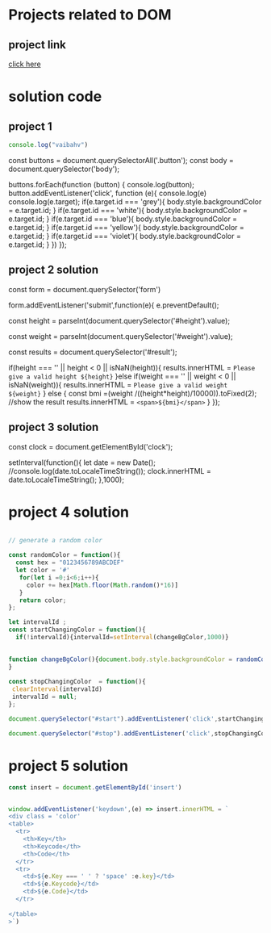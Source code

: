 # Projects related to DOM

## project link
[click here](https://stackblitz.com/~/github.com/VAIBHAVKUMAR2004/JS_HINDI_YOUTUBE?file=07-projects/01-setprojects.md&view=editor)

# solution code

## project 1
```javascript
console.log("vaibahv")
```

const buttons = document.querySelectorAll('.button');
const body = document.querySelector('body');

buttons.forEach(function (button) {
  console.log(button);
  button.addEventListener('click', function (e){
    console.log(e)
    console.log(e.target);
  if(e.target.id === 'grey'){
    body.style.backgroundColor = e.target.id;
  }
  if(e.target.id === 'white'){
    body.style.backgroundColor = e.target.id;
  }
  if(e.target.id === 'blue'){
    body.style.backgroundColor = e.target.id;
  }
  if(e.target.id === 'yellow'){
    body.style.backgroundColor = e.target.id;
  }
  if(e.target.id === 'violet'){
    body.style.backgroundColor = e.target.id;
  }
  })
});


## project 2 solution

const form = document.querySelector('form')

form.addEventListener('submit',function(e){
  e.preventDefault();

  const height = parseInt(document.querySelector('#height').value);

  const weight = parseInt(document.querySelector('#weight').value);

  const results = document.querySelector('#result');

  if(height === '' || height < 0 || isNaN(height)){
    results.innerHTML = `Please give a valid height ${height}`
  }else if(weight === '' || weight < 0 || isNaN(weight)){
    results.innerHTML = `Please give a valid weight ${weight}`
  } else {
    const bmi =(weight /((height*height)/10000)).toFixed(2);
    //show the result
    results.innerHTML = `<span>${bmi}</span>`
  }
});


## project 3 solution

const clock = document.getElementById('clock');


setInterval(function(){
let date =  new Date();
//console.log(date.toLocaleTimeString());
  clock.innerHTML = date.toLocaleTimeString();
},1000);

# project 4 solution

``` javascript

// generate a random color

const randomColor = function(){
  const hex = "0123456789ABCDEF"
  let color = '#'
   for(let i =0;i<6;i++){
     color += hex[Math.floor(Math.random()*16)]
   }
   return color;
};

let intervalId ;
const startChangingColor = function(){
  if(!intervalId){intervalId=setInterval(changeBgColor,1000)}
    

function changeBgColor(){document.body.style.backgroundColor = randomColor()};
}
  
const stopChangingColor  = function(){
 clearInterval(intervalId)
 intervalId = null;
};

document.querySelector("#start").addEventListener('click',startChangingColor)

document.querySelector("#stop").addEventListener('click',stopChangingColor)

```


# project 5 solution

``` javascript
const insert = document.getElementById('insert')


window.addEventListener('keydown',(e) => insert.innerHTML = `
<div class = 'color' 
<table>
  <tr>
    <th>Key</th>
    <th>Keycode</th>
    <th>Code</th>
  </tr>
  <tr>
    <td>${e.Key === ' ' ? 'space' :e.key}</td>
    <td>${e.Keycode}</td>
    <td>${e.Code}</td>
  </tr>
 
</table>
>`)

```